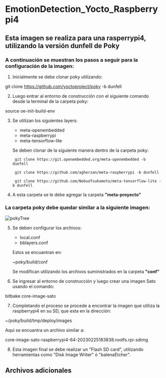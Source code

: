 # EmotionDetection_Yocto_Raspberrypi4

## Esta imagen se realiza para una rasperrypi4, utilizando la versión dunfell de Poky

### A continuación se muestran los pasos a seguir para la configuración de la imagen:

1. Inicialmente se debe clonar poky utilizando:

 git clone https://github.com/yoctoproject/poky -b dunfell

2. Luego entrar al entorno de construcción con el siguiente comando desde la terminal de la carpeta poky:

 source oe-init-build-env

3. Se utilizan los siguientes layers:
    - meta-openembedded
    - meta-raspberrypi
    - meta-tensorflow-lite
    
   Se deben clonar de la siguiente manera dentro de la carpeta poky:
   
        git clone https://git.openembedded.org/meta-openembedded -b dunfell

        git clone https://github.com/agherzan/meta-raspberrypi -b dunfell

        git clone https://github.com/NobuoTsukamoto/meta-tensorflow-lite -b dunfell
        
4. A esta carpeta se le debe agregar la carpeta **"meta-proyecto"**

### La carpeta poky debe quedar similar a la siguiente imagen:

![pokyTree](https://user-images.githubusercontent.com/79667174/221376419-7269a50a-c3d8-4b88-8a33-e3d42f919c31.png)

5. Se deben configurar los archivos:
    - local.conf
    - bblayers.conf
   
   Estos se encuantran en:
   
   ~poky/build/conf
   
   Se modifican utilizando los archivos suministrados en la carpeta **"conf"**
 
 6. Se ingresar al entorno de construcción y luego crear una imagen Sato usando el comando:
 
  bitbake core-image-sato
  
 7. Completando el proceso se procede a encontrar la imagen que utiliza la raspberrypi4 en su SD, que esta en la dirección:
    
~/poky/build/tmp/deploy/images 

   Aqui se encuantra un archivo similar a:
   
core-image-sato-raspberrypi4-64-20230225183838.rootfs.rpi-sdimg
   
 8. Esta imagen final se debe realizar un "Flash SD card", utilizando herramientas como "Disk Image Writer" ó "balenaEtcher".
  
##       Archivos adicionales




